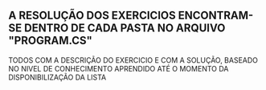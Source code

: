 ## A RESOLUÇÃO DOS EXERCICIOS ENCONTRAM-SE DENTRO DE CADA PASTA NO ARQUIVO "PROGRAM.CS"

TODOS COM A DESCRIÇÃO DO EXERCICIO E COM A SOLUÇÃO, BASEADO NO NIVEL DE CONHECIMENTO APRENDIDO ATÉ O MOMENTO DA DISPONIBILIZAÇÃO DA LISTA